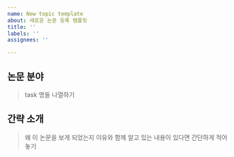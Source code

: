```yaml
---
name: New topic template
about: 새로운 논문 등록 템플릿
title: ''
labels: ''
assignees: ''

---
```


## 논문 분야
> task 명들 나열하기

## 간략 소개
> 왜 이 논문을 보게 되었는지 이유와 함께 알고 있는 내용이 있다면 간단하게 적어놓기
